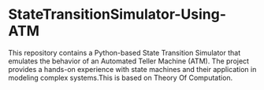 # StateTransitionSimulator-Using-ATM
This repository contains a Python-based State Transition Simulator that emulates the behavior of an Automated Teller Machine (ATM). The project provides a hands-on experience with state machines and their application in modeling complex systems.This is based on Theory Of Computation.
